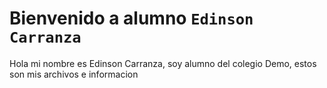 # Bienvenido a alumno `Edinson Carranza`

Hola mi nombre es Edinson Carranza, soy alumno del colegio Demo, estos son mis archivos e informacion
